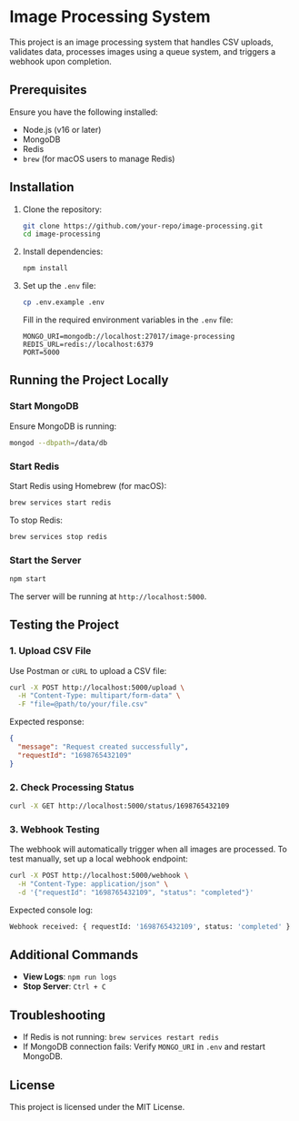 # Image Processing System

This project is an image processing system that handles CSV uploads, validates data, processes images using a queue system, and triggers a webhook upon completion.

## Prerequisites

Ensure you have the following installed:
- Node.js (v16 or later)
- MongoDB
- Redis
- `brew` (for macOS users to manage Redis)

## Installation

1. Clone the repository:
   ```sh
   git clone https://github.com/your-repo/image-processing.git
   cd image-processing
   ```

2. Install dependencies:
   ```sh
   npm install
   ```

3. Set up the `.env` file:
   ```sh
   cp .env.example .env
   ```
   Fill in the required environment variables in the `.env` file:
   ```env
   MONGO_URI=mongodb://localhost:27017/image-processing
   REDIS_URL=redis://localhost:6379
   PORT=5000
   ```

## Running the Project Locally

### Start MongoDB
Ensure MongoDB is running:
```sh
mongod --dbpath=/data/db
```

### Start Redis
Start Redis using Homebrew (for macOS):
```sh
brew services start redis
```
To stop Redis:
```sh
brew services stop redis
```

### Start the Server
```sh
npm start
```
The server will be running at `http://localhost:5000`.

## Testing the Project

### 1. Upload CSV File
Use Postman or `cURL` to upload a CSV file:
```sh
curl -X POST http://localhost:5000/upload \
  -H "Content-Type: multipart/form-data" \
  -F "file=@path/to/your/file.csv"
```

Expected response:
```json
{
  "message": "Request created successfully",
  "requestId": "1698765432109"
}
```

### 2. Check Processing Status
```sh
curl -X GET http://localhost:5000/status/1698765432109
```

### 3. Webhook Testing
The webhook will automatically trigger when all images are processed. To test manually, set up a local webhook endpoint:
```sh
curl -X POST http://localhost:5000/webhook \
  -H "Content-Type: application/json" \
  -d '{"requestId": "1698765432109", "status": "completed"}'
```

Expected console log:
```sh
Webhook received: { requestId: '1698765432109', status: 'completed' }
```

## Additional Commands
- **View Logs**: `npm run logs`
- **Stop Server**: `Ctrl + C`

## Troubleshooting
- If Redis is not running: `brew services restart redis`
- If MongoDB connection fails: Verify `MONGO_URI` in `.env` and restart MongoDB.

## License
This project is licensed under the MIT License.
